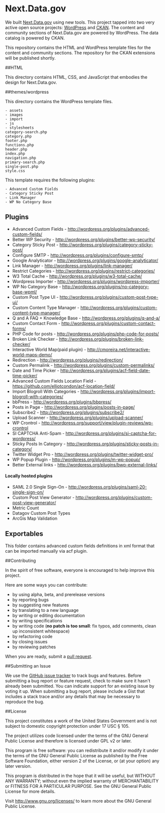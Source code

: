 Next.Data.gov
==============
We built [Next.Data.gov](http://next.data.gov) using new tools. This project tapped into two very active open source projects: [WordPress](http://wordpress.org) and [CKAN](http://ckan.org). The content and community sections of Next.Data.gov are powered by WordPress. The data catalog is powered by CKAN. 

This repository contains the HTML and WordPress template files for the content and community sections. The repository for the CKAN extensions will be published shortly.

##HTML

This directory contains HTML, CSS, and JavaScript that embodies the design for Next.Data.gov.

##themes/wordpress

This directory contains the WordPress template files.

```
- assets
- images
- import
- js
- stylesheets
category-search.php
category.php
footer.php
functions.php
header.php
index.php
navigation.php
primary-search.php
single-post.php
style.css
```

This template requires the following plugins:

```
- Advanced Custom Fields
- Category Sticky Post
- Link Manager
- WP No Category Base
```

## Plugins

* Advanced Custom Fields - http://wordpress.org/plugins/advanced-custom-fields/
* Better WP Security - http://wordpress.org/plugins/better-wp-security/
* Category Sticky Post - http://wordpress.org/plugins/category-sticky-post/
* Configure SMTP - http://wordpress.org/plugins/configure-smtp/
* Google Analyticator - http://wordpress.org/plugins/google-analyticator/
* Link Manager - http://wordpress.org/plugins/link-manager/
* Restrict Categories - http://wordpress.org/plugins/restrict-categories/
* W3 Total Cache - http://wordpress.org/plugins/w3-total-cache/
* Wordpress Importer - http://wordpress.org/plugins/wordpress-importer/
* WP No Category Base - http://wordpress.org/plugins/no-category-base-wpml/
* Custom Post Type UI - http://wordpress.org/plugins/custom-post-type-ui/
* Custom Content Type Manager - http://wordpress.org/plugins/custom-content-type-manager/
* Q and A FAQ + Knowledge Base - http://wordpress.org/plugins/q-and-a/
* Custom Contact Form - http://wordpress.org/plugins/custom-contact-forms/
* PHP Code for posts - http://wordpress.org/plugins/php-code-for-posts/
* Broken Link Checker - http://wordpress.org/plugins/broken-link-checker/
* Interactive World Map(paid plugin) - http://cmoreira.net/interactive-world-maps-demo/ 
* Redirection - http://wordpress.org/plugins/redirection/
* Custom Permalink - http://wordpress.org/plugins/custom-permalinks/
* Date and Time Picker - http://wordpress.org/plugins/acf-field-date-time-picker/
* Advanced Custom Fields Location Field - https://github.com/elliotcondon/acf-location-field/
* Import Blogroll With Categories - http://wordpress.org/plugins/import-blogroll-with-categories/
* bbPress - http://wordpress.org/plugins/bbpress/
* Posts in Page - http://wordpress.org/plugins/posts-in-page/
* Subscribe2 - http://wordpress.org/plugins/subscribe2/
* Upload Scanner - http://wordpress.org/plugins/upload-scanner/
* WP Crontrol - http://wordpress.org/support/view/plugin-reviews/wp-crontrol
* SI CAPTCHA Anti-Spam - http://wordpress.org/plugins/si-captcha-for-wordpress/
* Sticky Posts In Category - http://wordpress.org/plugins/sticky-posts-in-category/
* Twitter Widget Pro - http://wordpress.org/plugins/twitter-widget-pro/
* WP Popup Plugin - http://wordpress.org/plugins/m-wp-popup/
* Better External links - http://wordpress.org/plugins/bwp-external-links/
#### Locally hosted plugins
* SAML 2.0 Single Sign-On - http://wordpress.org/plugins/saml-20-single-sign-on/
* Custom Post View Generator - http://wordpress.org/plugins/custom-post-view-generator/
* Metric Count	
* Datagov Custom Post Types
* ArcGis Map Validation

## Exportables
This folder contains advanced custom fields definitions in xml format that can be imported manually via acf plugin.

##Contributing

In the spirit of free software, everyone is encouraged to help improve this project.

Here are some ways you can contribute:

- by using alpha, beta, and prerelease versions
- by reporting bugs
- by suggesting new features
- by translating to a new language
- by writing or editing documentation
- by writing specifications
- by writing code (**no patch is too small**: fix typos, add comments, clean up inconsistent whitespace)
- by refactoring code
- by closing issues
- by reviewing patches

When you are ready, submit a [pull request](https://github.com/GSA/datagov-design/pulls).

##Submitting an Issue

We use the [GitHub issue tracker](https://github.com/GSA/datagov-design/issues) to track bugs and features. Before submitting a bug report or feature request, check to make sure it hasn't already been submitted. You can indicate support for an existing issue by voting it up. When submitting a bug report, please include a Gist that includes a stack trace and/or any details that may be necessary to reproduce the bug.

##License

This project constitutes a work of the United States Government and is not subject to domestic copyright protection under 17 USC § 105.

The project utilizes code licensed under the terms of the GNU General Public License and therefore is licensed under GPL v2 or later.

This program is free software: you can redistribute it and/or modify it under the terms of the GNU General Public License as published by the Free Software Foundation, either version 2 of the License, or (at your option) any later version.

This program is distributed in the hope that it will be useful, but WITHOUT ANY WARRANTY; without even the implied warranty of MERCHANTABILITY or FITNESS FOR A PARTICULAR PURPOSE. See the GNU General Public License for more details.

Visit http://www.gnu.org/licenses/ to learn more about the GNU General Public License.
